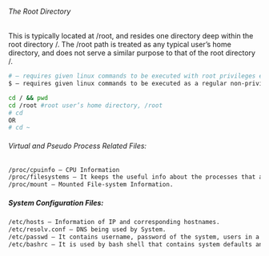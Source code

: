 ###### The Root Directory
This is typically located at /root, and resides one directory deep within the root directory /. 
The /root path is treated as any typical user’s home directory, and does not serve a similar purpose to that of the root directory /.

``````sh
# – requires given linux commands to be executed with root privileges either directly as a root user or by use of sudo command
$ – requires given linux commands to be executed as a regular non-privileged user

cd / && pwd
cd /root #root user’s home directory, /root
# cd
OR
# cd ~

``````
###### Virtual and Pseudo Process Related Files:

``````sh
/proc/cpuinfo – CPU Information
/proc/filesystems – It keeps the useful info about the processes that are running currently.
/proc/mount – Mounted File-system Information.

``````

##### System Configuration Files:

``````sh
/etc/hosts – Information of IP and corresponding hostnames.
/etc/resolv.conf – DNS being used by System.
/etc/passwd – It contains username, password of the system, users in a shadow file.
/etc/bashrc – It is used by bash shell that contains system defaults and aliases.

``````


